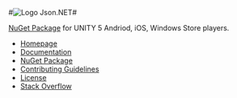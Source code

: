#![Logo](Doc/icons/logo.jpg) Json.NET#

[NuGet Package](https://www.myget.org/feed/dymetis/package/nuget/Newtonsoft.Json.Unity)
for UNITY 5 Andriod, iOS, Windows Store players.


- [Homepage](http://www.newtonsoft.com/json)
- [Documentation](http://www.newtonsoft.com/json/help)
- [NuGet Package](https://www.nuget.org/packages/Newtonsoft.Json)
- [Contributing Guidelines](CONTRIBUTING.md)
- [License](LICENSE.md)
- [Stack Overflow](http://stackoverflow.com/questions/tagged/json.net)